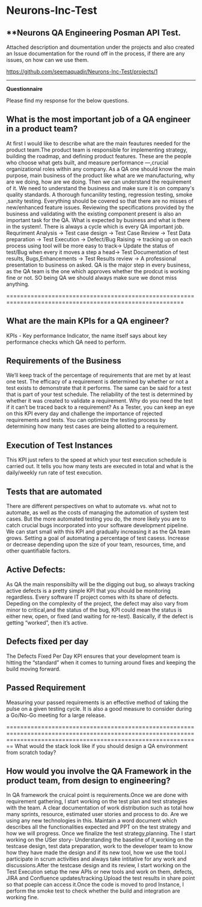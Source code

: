 # Neurons-Inc-Test

****Neurons QA Engineering Posman API Test.**
-----------------------------------------------

Attached description and doumentation under the projects and also created an Issue documentation for the round off in the process, if there are any issues, on how can we use them.

https://github.com/seemaquadir/Neurons-Inc-Test/projects/1


____________________________________________________________________________________________________________________________________________________________________
**Questionnaire**

Please find my response for the below questions.

What is the most important job of a QA engineer in a product team?
---------------------------------------------------------------------

At first I would like to describe what are the main feautures needed for the product team.The product team is responsible for implementing strategy, building the roadmap, and defining product features. These are the people who choose what gets built, and measure performance —,crucial organizational roles within any company.
As a QA one should know the main purpose, main business of the product like what are we manufacturing, why are we doing, how are we doing. Then we can understand the requirement of it. We need to understand the business and make sure it is on company's quality standards. A thorough funcanility testing, regression testing, smoke ,sanity testing. Everything should be covered so that there are no misses of new/enhanced feature issues. Reviewing the specifications provided by the business and validating with the existing component present is also an important task for the QA. What is expected by business and what is there in the system!.
There is always a cycle which is every QA important job. Requriment Analysis -> Test case design -> Test Case Review -> Test Data preparation -> Test Execution -> Defect/Bug Raising -> tracking up on each process using tool will be more easy to track-> Update the status of test/Bug when every it moves a step a head-> Test Documentation of test results, Bugs,Enhancements -> Test Results review -> A professional presentation to business on asked.
QA is the major step in every business, as the QA team is the one which approves whether the prodcut is working fine or not. SO being QA we should always make sure we donot miss anything.

=========================================================================================================

What are the main KPIs for a QA engineer?
------------------------------------------

KPIs - Key performance Indicator, the name itself says about key performance checks which QA need to perform.

Requirements of the Business
------------------------------
We’ll keep track of the percentage of requirements that are met by at least one test. The efficacy of a requirement is determined by whether or not a test exists to demonstrate that it performs. The same can be said for a test that is part of your test schedule. The reliability of the test is determined by whether it was created to validate a requirement. Why do you need the test if it can’t be traced back to a requirement? As a Tester, you can keep an eye on this KPI every day and challenge the importance of rejected requirements and tests. You can optimize the testing process by determining how many test cases are being allotted to a requirement.

Execution of Test Instances
-----------------------------
This KPI just refers to the speed at which your test execution schedule is carried out. It tells you how many tests are executed in total and what is the daily/weekly run rate of test execution. 

Tests that are automated
----------------------------
There are different perspectives on what to automate vs. what not to automate, as well as the costs of managing the automation of system test cases. But the more automated testing you do, the more likely you are to catch crucial bugs incorporated into your software development pipeline. We can start small with this KPI and gradually increasing it as the QA team grows. Setting a goal of automating a percentage of test casess. Increase or decrease depending upon the size of your team, resources, time, and other quantifiable factors.

Active Defects:
---------------
As QA the main responsibilty will be the digging out bug, so always tracking active defects is a pretty simple KPI that you should be monitoring regardless.
Every software IT project comes with its share of defects. Depeding on the complexity of the project, the defect may also vary from minor to critical,and the status of the bug, KPI could mean the status is either new, open, or fixed (and waiting for re-test). Basically, if the defect is getting “worked”, then it’s active.

Defects fixed per day
----------------------
The Defects Fixed Per Day KPI ensures that your development team is hitting the “standard” when it comes to turning around fixes and keeping the build moving forward.

Passed Requirement
-------------------
Measuring your passed requirements is an effective method of taking the pulse on a given testing cycle. It is also a good measure to consider during a Go/No-Go meeting for a large release.

====================================================================================================================================================================
What would the stack look like if you should design a QA environment from scratch today?

How would you involve the QA Framework in the product team, from design to engineering?
----------------------------------------------------------------------------------------
In QA framework the cruical point is requirements.Once we are done with requirement gathering, I start working on the test plan and test strategies with the team. A clear documentation of work distribution such as total how many sprints, resource, estimated user stories and process to do. Are we using any new technologies in this. Maintain a word document which describes all the functionalities expected and PPT on the test strategy and how we will progress. Once we finalize the test strategy,planning. The I start working on the USer story- Understanding the baseline of it,working on the testcase design, test data preparation, work to the developer team to know how they have made the design and if its new tool, how we use the tool.I participate in scrum activities and always take intitative for any work and discussions.After the testcase design and its review, I start working on the Test Execution setup the new APIs or new tools and work on them, defects, JIRA and Confluence updates/tracking.Upload the test results in share point so that poeple can access it.Once the code is moved to prod Instance, I perform the smoke test to check whether the build and integration are working fine.

